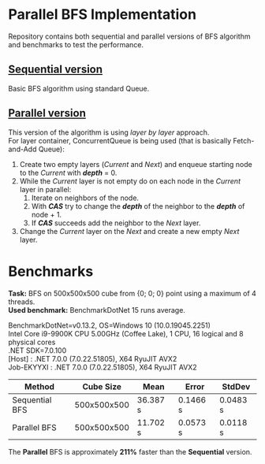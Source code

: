 # Parallel BFS Implementation

Repository contains both sequential and parallel versions of BFS algorithm and benchmarks to test the performance.

## [Sequential version](https://github.com/Coomman/ParallelBFS/blob/2edd3db6aa3f6a2edf20efb706b97a15e28ba018/ParallelBFS.Core/Searcher.cs#L32)
Basic BFS algorithm using standard Queue.

## [Parallel version](https://github.com/Coomman/ParallelBFS/blob/2edd3db6aa3f6a2edf20efb706b97a15e28ba018/ParallelBFS.Core/Searcher.cs#L55)
This version of the algorithm is using *layer by layer* approach.  
For layer container, ConcurrentQueue is being used (that is basically Fetch-and-Add Queue):
1. Create two empty layers (*Current* and *Next*) and enqueue starting node to the *Current* with ***depth*** = 0.
2. While the *Current* layer is not empty do on each node in the *Current* layer in parallel:
   1. Iterate on neighbors of the node.
   2. With ***CAS*** try to change the ***depth*** of the neighbor to the ***depth*** of node + 1.
   3. If ***CAS*** succeeds add the neighbor to the *Next* layer.
3. Change the *Current* layer on the *Next* and create a new empty *Next* layer.

# Benchmarks
**Task:** BFS on 500x500x500 cube from {0; 0; 0} point using a maximum of 4 threads.  
**Used benchmark:** BenchmarkDotNet 15 runs average.

BenchmarkDotNet=v0.13.2, OS=Windows 10 (10.0.19045.2251)  
Intel Core i9-9900K CPU 5.00GHz (Coffee Lake), 1 CPU, 16 logical and 8 physical cores  
.NET SDK=7.0.100  
[Host]     : .NET 7.0.0 (7.0.22.51805), X64 RyuJIT AVX2  
Job-EKYYXI : .NET 7.0.0 (7.0.22.51805), X64 RyuJIT AVX2

| Method         | Cube Size   | Mean     | Error    | StdDev   |
|----------------|-------------|----------|----------|----------|
| Sequential BFS | 500x500x500 | 36.387 s | 0.1466 s | 0.0483 s |
| Parallel BFS   | 500x500x500 | 11.702 s | 0.0573 s | 0.0118 s |

The **Parallel** BFS is approximately **211%** faster than the **Sequential** version.
